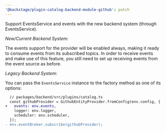```yaml
---
'@backstage/plugin-catalog-backend-module-github': patch
---
```


Support EventsService and events with the new backend system (through EventsService).

_New/Current Backend System:_

The events support for the provider will be enabled always, making it ready to consume events from its subscribed topics.
In order to receive events and make use of this feature, you still need to set up receiving events from the event source as before.

_Legacy Backend System:_

You can pass the `EventsService` instance to the factory method as one of its options:

```diff
  // packages/backend/src/plugins/catalog.ts
  const githubProvider = GithubEntityProvider.fromConfig(env.config, {
+   events: env.events,
    logger: env.logger,
    scheduler: env.scheduler,
  });
- env.eventBroker.subscribe(githubProvider);
```
